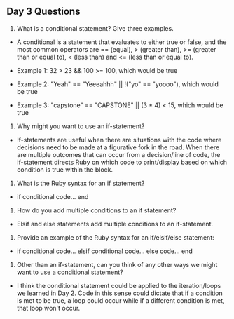 ## Day 3 Questions

1. What is a conditional statement? Give three examples.

* A conditional is a statement that evaluates to either true or false, and the
most common operators are == (equal), > (greater than), >= (greater than or
  equal to), < (less than) and <= (less than or equal to).

* Example 1: 32 > 23 && 100 >= 100, which would be true

* Example 2: "Yeah" == "Yeeeahhh" || !("yo" == "yoooo"), which would be true

* Example 3: "capstone" == "CAPSTONE" || (3 * 4) < 15, which would be true

1. Why might you want to use an if-statement?

* If-statements are useful when there are situations with the code where
decisions need to be made at a figurative fork in the road. When there are
multiple outcomes that can occur from a decision/line of code, the if-statement
directs Ruby on which code to print/display based on which condition is true
within the block.

1. What is the Ruby syntax for an if statement?

* if conditional
   code...
end

1. How do you add multiple conditions to an if statement?

* Elsif and else statements add multiple conditions to an if-statement.

1. Provide an example of the Ruby syntax for an if/elsif/else statement:

* if conditional
   code...
elsif conditional
   code...
else
   code...
end

1. Other than an if-statement, can you think of any other ways we might want to use a conditional statement?

* I think the conditional statement could be applied to the iteration/loops we
learned in Day 2. Code in this sense could dictate that if a condition is met
to be true, a loop could occur while if a different condition is met, that loop
won't occur. 
